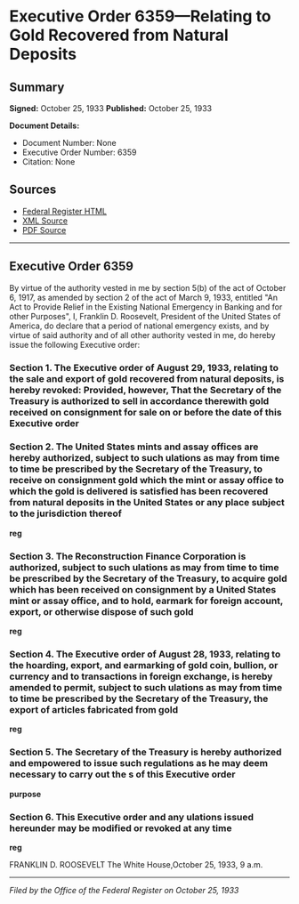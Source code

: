 # Executive Order 6359—Relating to Gold Recovered from Natural Deposits

## Summary

**Signed:** October 25, 1933
**Published:** October 25, 1933

**Document Details:**
- Document Number: None
- Executive Order Number: 6359
- Citation: None

## Sources
- [Federal Register HTML](https://www.presidency.ucsb.edu/documents/executive-order-6359-relating-gold-recovered-from-natural-deposits)
- [XML Source](None)
- [PDF Source](None)

---

## Executive Order 6359

By virtue of the authority vested in me by section 5(b) of the act of October 6, 1917, as amended by section 2 of the act of March 9, 1933, entitled "An Act to Provide Relief in the Existing National Emergency in Banking and for other Purposes", I, Franklin D. Roosevelt, President of the United States of America, do declare that a period of national emergency exists, and by virtue of said authority and of all other authority vested in me, do hereby issue the following Executive order:
### Section 1. The Executive order of August 29, 1933, relating to the sale and export of gold recovered from natural deposits, is hereby revoked: Provided, however, That the Secretary of the Treasury is authorized to sell in accordance therewith gold received on consignment for sale on or before the date of this Executive order

### Section 2. The United States mints and assay offices are hereby authorized, subject to such ulations as may from time to time be prescribed by the Secretary of the Treasury, to receive on consignment gold which the mint or assay office to which the gold is delivered is satisfied has been recovered from natural deposits in the United States or any place subject to the jurisdiction thereof

**reg**

### Section 3. The Reconstruction Finance Corporation is authorized, subject to such ulations as may from time to time be prescribed by the Secretary of the Treasury, to acquire gold which has been received on consignment by a United States mint or assay office, and to hold, earmark for foreign account, export, or otherwise dispose of such gold

**reg**

### Section 4. The Executive order of August 28, 1933, relating to the hoarding, export, and earmarking of gold coin, bullion, or currency and to transactions in foreign exchange, is hereby amended to permit, subject to such ulations as may from time to time be prescribed by the Secretary of the Treasury, the export of articles fabricated from gold

**reg**

### Section 5. The Secretary of the Treasury is hereby authorized and empowered to issue such regulations as he may deem necessary to carry out the s of this Executive order

**purpose**

### Section 6. This Executive order and any ulations issued hereunder may be modified or revoked at any time

**reg**

FRANKLIN D. ROOSEVELT
The White House,October 25, 1933, 9 a.m.

---

*Filed by the Office of the Federal Register on October 25, 1933*
